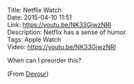 Title: Netflix Watch  
Date: 2015-04-10 11:51  
Link: https://youtu.be/NK33GjwzNRI  
Description: Netflix has a sense of humor.  
Tags: Apple Watch    
Video: https://youtu.be/NK33GjwzNRI  

When can I preorder this?

(From [Devour][1])

[1]: http://devour.com/video/netflix-watch/ "Source post on Devour"